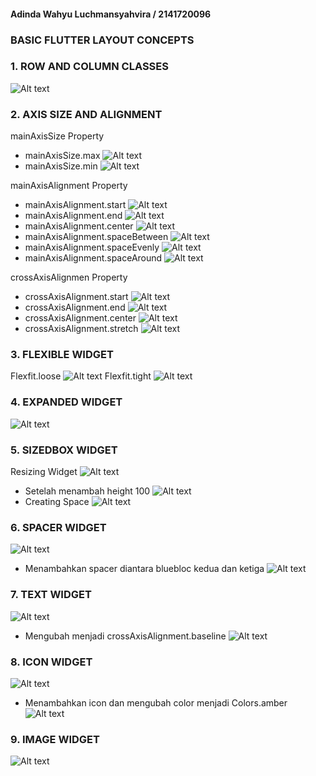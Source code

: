 #### Adinda Wahyu Luchmansyahvira / 2141720096
### BASIC FLUTTER LAYOUT CONCEPTS
### 1. ROW AND COLUMN CLASSES
![Alt text](images/rowandcolumn.png)
### 2. AXIS SIZE AND ALIGNMENT
mainAxisSize Property
- mainAxisSize.max
![Alt text](images/mainAxisSizeMax.png)
- mainAxisSize.min
![Alt text](images/mainAxisSizeMin.png)

mainAxisAlignment Property
- mainAxisAlignment.start
![Alt text](images/mainAxisAlignmentStart.png)
- mainAxisAlignment.end
![Alt text](images/mainAxisAlignmentEnd.png)
- mainAxisAlignment.center
![Alt text](images/mainAxisAlignmentCenter.png)
- mainAxisAlignment.spaceBetween
![Alt text](images/mainAxisAlignmentSpaceBetween.png)
- mainAxisAlignment.spaceEvenly
![Alt text](images/mainAxisAlignmentSpaceEvenly.png)
- mainAxisAlignment.spaceAround
![Alt text](images/mainAxisAlignmentSpaceAround.png)

crossAxisAlignmen Property
- crossAxisAlignment.start
![Alt text](images/crossAxisAlignmentStart.png)
- crossAxisAlignment.end
![Alt text](images/crossAxisAlignmentEnd.png)
- crossAxisAlignment.center
![Alt text](images/crossAxisAlignmentCenter.png)
- crossAxisAlignment.stretch
![Alt text](images/crossAxisAlignmentStrecth.png)
### 3. FLEXIBLE WIDGET
Flexfit.loose
![Alt text](images/flexibleWidgetLoose.png)
Flexfit.tight
![Alt text](images/flexibleWidgetTight.png)
### 4. EXPANDED WIDGET
![Alt text](images/expandedWidget.png)
### 5. SIZEDBOX WIDGET
Resizing Widget
![Alt text](images/sizedWidgetResizing.png)
- Setelah menambah height 100
![Alt text](images/resizingHeight100.png)
- Creating Space
![Alt text](images/sizedWidgetCreating.png)
### 6. SPACER WIDGET
![Alt text](images/spacerWidget.png)
- Menambahkan spacer diantara bluebloc kedua dan ketiga
![Alt text](images/spacerBetween.png)
### 7. TEXT WIDGET
![Alt text](images/textWidgetCenter.png)
- Mengubah menjadi crossAxisAlignment.baseline
![Alt text](images/textWidgetBaseline.png)
### 8. ICON WIDGET
![Alt text](images/iconWidgetColorsBlue.png)
- Menambahkan icon dan mengubah color menjadi Colors.amber
![Alt text](images/iconWidgetColorsAmber.png)
### 9. IMAGE WIDGET
![Alt text](images/imageWidget3.png)